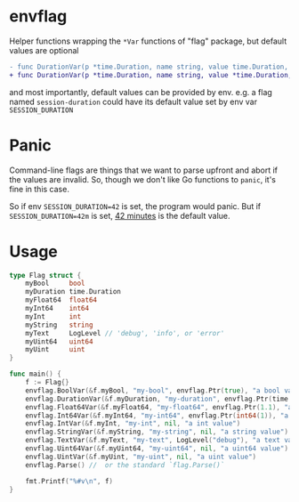 # envflag

Helper functions wrapping the `*Var` functions of "flag" package, but default values are optional

```diff
- func DurationVar(p *time.Duration, name string, value time.Duration, usage string)
+ func DurationVar(p *time.Duration, name string, value *time.Duration, usage string)
```

and most importantly, default values can be provided by env. e.g. a flag named `session-duration` could have its default value set by env var `SESSION_DURATION`

# Panic

Command-line flags are things that we want to parse upfront and abort if the values are invalid.
So, though we don't like Go functions to `panic`, it's fine in this case.

So if env `SESSION_DURATION=42` is set, the program would panic. But if `SESSION_DURATION=42m` is set, [42 minutes](https://pkg.go.dev/time#ParseDuration) is the default value.

# Usage

```go
type Flag struct {
	myBool     bool
	myDuration time.Duration
	myFloat64  float64
	myInt64    int64
	myInt      int
	myString   string
	myText     LogLevel // 'debug', 'info', or 'error'
	myUint64   uint64
	myUint     uint
}

func main() {
	f := Flag{}
	envflag.BoolVar(&f.myBool, "my-bool", envflag.Ptr(true), "a bool value")
	envflag.DurationVar(&f.myDuration, "my-duration", envflag.Ptr(time.Minute), "a duration value")
	envflag.Float64Var(&f.myFloat64, "my-float64", envflag.Ptr(1.1), "a float64 value")
	envflag.Int64Var(&f.myInt64, "my-int64", envflag.Ptr(int64(1)), "a int64 value")
	envflag.IntVar(&f.myInt, "my-int", nil, "a int value")
	envflag.StringVar(&f.myString, "my-string", nil, "a string value")
	envflag.TextVar(&f.myText, "my-text", LogLevel("debug"), "a text value of either 'debug', 'info', or 'error'")
	envflag.Uint64Var(&f.myUint64, "my-uint64", nil, "a uint64 value")
	envflag.UintVar(&f.myUint, "my-uint", nil, "a uint value")
	envflag.Parse() //  or the standard `flag.Parse()`

	fmt.Printf("%#v\n", f)
}
```